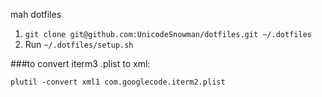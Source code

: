 mah dotfiles

1. `git clone git@github.com:UnicodeSnowman/dotfiles.git ~/.dotfiles`
2. Run `~/.dotfiles/setup.sh`

###to convert iterm3 .plist to xml:
  
    plutil -convert xml1 com.googlecode.iterm2.plist
